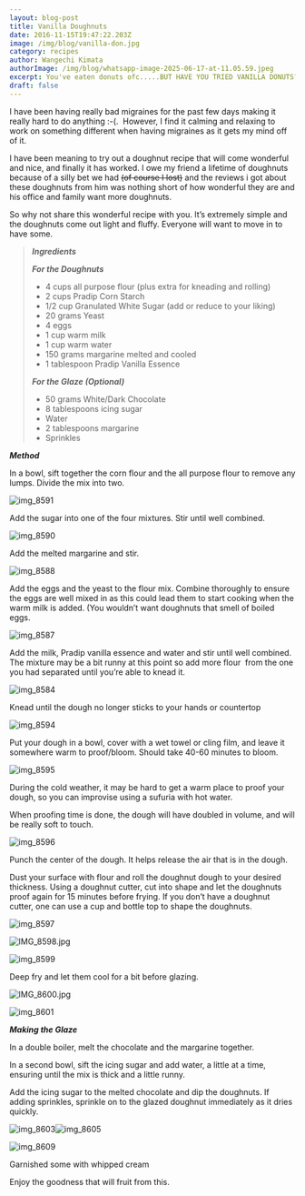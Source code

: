 ```yaml
---
layout: blog-post
title: Vanilla Doughnuts
date: 2016-11-15T19:47:22.203Z
image: /img/blog/vanilla-don.jpg
category: recipes
author: Wangechi Kimata
authorImage: /img/blog/whatsapp-image-2025-06-17-at-11.05.59.jpeg
excerpt: You've eaten donuts ofc.....BUT HAVE YOU TRIED VANILLA DONUTS??
draft: false
---
```

I have been having really bad migraines for the past few days making it really hard to do anything :-(.  However, I find it calming and relaxing to work on something different when having migraines as it gets my mind off of it.

I have been meaning to try out a doughnut recipe that will come wonderful and nice, and finally it has worked. I owe my friend a lifetime of doughnuts because of a silly bet we had ~~(of course I lost)~~ and the reviews i got about these doughnuts from him was nothing short of how wonderful they are and his office and family want more doughnuts.

So why not share this wonderful recipe with you. It’s extremely simple and the doughnuts come out light and fluffy. Everyone will want to move in to have some.

> ***Ingredients***
>
> ***For the Doughnuts***
>
> * 4 cups all purpose flour (plus extra for kneading and rolling)
> * 2 cups Pradip Corn Starch
> * 1/2 cup Granulated White Sugar (add or reduce to your liking)
> * 20 grams Yeast
> * 4 eggs
> * 1 cup warm milk
> * 1 cup warm water
> * 150 grams margarine melted and cooled
> * 1 tablespoon Pradip Vanilla Essence
>
> ***For the Glaze (Optional)***
>
> * 50 grams White/Dark Chocolate
> * 8 tablespoons icing sugar
> * Water
> * 2 tablespoons margarine
> * Sprinkles

***Method***

In a bowl, sift together the corn flour and the all purpose flour to remove any lumps. Divide the mix into two.

![img_8591](https://pastrypleasures.wordpress.com/wp-content/uploads/2016/11/img_8591.jpg?w=750)

Add the sugar into one of the four mixtures. Stir until well combined. 

![img_8590](https://pastrypleasures.wordpress.com/wp-content/uploads/2016/11/img_8590.jpg?w=750)

Add the melted margarine and stir. 

![img_8588](https://pastrypleasures.wordpress.com/wp-content/uploads/2016/11/img_8588.jpg?w=750)

Add the eggs and the yeast to the flour mix. Combine thoroughly to ensure the eggs are well mixed in as this could lead them to start cooking when the warm milk is added. (You wouldn’t want doughnuts that smell of boiled eggs. 

![img_8587](https://pastrypleasures.wordpress.com/wp-content/uploads/2016/11/img_8587.jpg?w=750)

Add the milk, Pradip vanilla essence and water and stir until well combined. The mixture may be a bit runny at this point so add more flour  from the one you had separated until you’re able to knead it.

![img_8584](https://pastrypleasures.wordpress.com/wp-content/uploads/2016/11/img_8584.jpg?w=750)

Knead until the dough no longer sticks to your hands or countertop

![img_8594](https://pastrypleasures.wordpress.com/wp-content/uploads/2016/11/img_8594.jpg?w=750)

Put your dough in a bowl, cover with a wet towel or cling film, and leave it somewhere warm to proof/bloom. Should take 40-60 minutes to bloom.

![img_8595](https://pastrypleasures.wordpress.com/wp-content/uploads/2016/11/img_8595.jpg?w=750)

During the cold weather, it may be hard to get a warm place to proof your dough, so you can improvise using a sufuria with hot water.

When proofing time is done, the dough will have doubled in volume, and will be really soft to touch.

![img_8596](https://pastrypleasures.wordpress.com/wp-content/uploads/2016/11/img_8596.jpg?w=750)

Punch the center of the dough. It helps release the air that is in the dough.

Dust your surface with flour and roll the doughnut dough to your desired thickness. Using a doughnut cutter, cut into shape and let the doughnuts proof again for 15 minutes before frying. If you don’t have a doughnut cutter, one can use a cup and bottle top to shape the doughnuts.

![img_8597](https://pastrypleasures.wordpress.com/wp-content/uploads/2016/11/img_8597.jpg?w=750)

![IMG_8598.jpg](https://pastrypleasures.wordpress.com/wp-content/uploads/2016/11/img_8598.jpg?w=750)

![img_8599](https://pastrypleasures.wordpress.com/wp-content/uploads/2016/11/img_8599.jpg?w=750)

Deep fry and let them cool for a bit before glazing.

![IMG_8600.jpg](https://pastrypleasures.wordpress.com/wp-content/uploads/2016/11/img_8600.jpg?w=750)

![img_8601](https://pastrypleasures.wordpress.com/wp-content/uploads/2016/11/img_8601.jpg?w=750)

***Making the Glaze***

In a double boiler, melt the chocolate and the margarine together.

In a second bowl, sift the icing sugar and add water, a little at a time, ensuring until the mix is thick and a little runny.

Add the icing sugar to the melted chocolate and dip the doughnuts. If adding sprinkles, sprinkle on to the glazed doughnut immediately as it dries quickly.

![img_8603](https://pastrypleasures.wordpress.com/wp-content/uploads/2016/11/img_8603.jpg?w=750)![img_8605](https://pastrypleasures.wordpress.com/wp-content/uploads/2016/11/img_8605.jpg?w=750)

![img_8609](https://pastrypleasures.wordpress.com/wp-content/uploads/2016/11/img_8609.jpg?w=750)

Garnished some with whipped cream

Enjoy the goodness that will fruit from this.